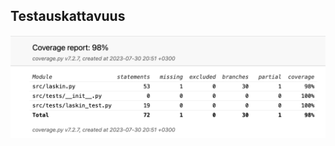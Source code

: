 ## Testauskattavuus
![testausdokumentti](https://github.com/eerolasi/tiralabra/blob/main/dokumentaatio/testauskattavuus.png)
